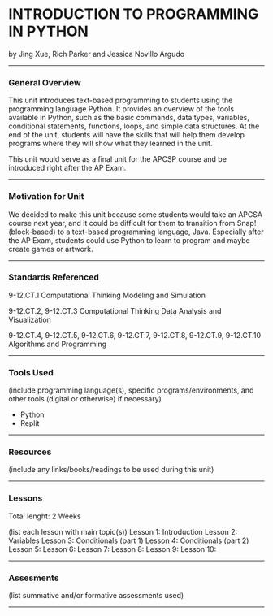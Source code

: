 # INTRODUCTION TO PROGRAMMING IN PYTHON
by Jing Xue, Rich Parker and Jessica Novillo Argudo

-----

### General Overview
This unit introduces text-based programming to students using the programming language Python. It provides an overview of the tools available in Python, such as the basic commands, data types, variables, conditional statements, functions, loops, and simple data structures. At the end of the unit, students will have the skills that will help them develop programs where they will show what they learned in the unit. 

This unit would serve as a final unit for the APCSP course and be introduced right after the AP Exam.

---

### Motivation for Unit
We decided to make this unit because some students would take an APCSA course next year, and it could be difficult for them to transition from Snap! (block-based) to a text-based programming language, Java. Especially after the AP Exam, students could use Python to learn to program and maybe create games or artwork.  

---

### Standards Referenced
9-12.CT.1 Computational Thinking Modeling and Simulation

9-12.CT.2, 9-12.CT.3 Computational Thinking Data Analysis and Visualization

9-12.CT.4, 9-12.CT.5, 9-12.CT.6, 9-12.CT.7, 9-12.CT.8, 9-12.CT.9, 9-12.CT.10 Algorithms and Programming

---

### Tools Used
(include programming language(s), specific programs/environments, and other tools (digital or otherwise) if necessary)
* Python
* Replit

---

### Resources
(include any links/books/readings to be used during this unit)

---

### Lessons
Total lenght: 2 Weeks

(list each lesson with main topic(s))
Lesson 1: Introduction
Lesson 2: Variables
Lesson 3: Conditionals (part 1)
Lesson 4: Conditionals (part 2)
Lesson 5:
Lesson 6:
Lesson 7:
Lesson 8:
Lesson 9:
Lesson 10:

---

### Assesments
(list summative and/or formative assessments used)

---
